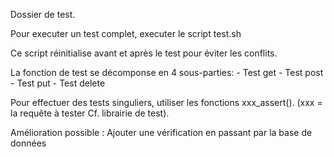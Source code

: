 Dossier de test.

Pour executer un test complet, executer le script test.sh

Ce script réinitialise avant et après le test pour éviter les conflits.

La fonction de test se décomponse en 4 sous-parties:
    - Test get
    - Test post
    - Test put
    - Test delete

Pour effectuer des tests singuliers, utiliser les fonctions xxx_assert(). 
(xxx = la requête à tester Cf. librairie de test).

Amélioration possible :
    Ajouter une vérification en passant par la base de données
